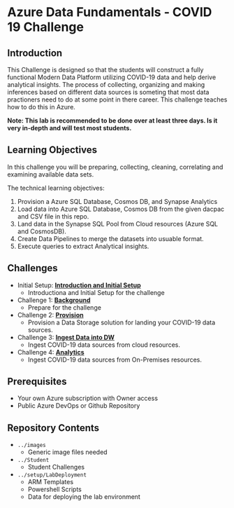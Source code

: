 
# Azure Data Fundamentals - COVID 19 Challenge
## Introduction
This Challenge is designed so that the students will construct a fully functional Modern Data Platform utilizing COVID-19 data and help derive analytical insights.  The process of collecting, organizing and making inferences based on different data sources is someting that most data practioners need to do at some point in there career.  This challenge teaches how to do this in Azure.  

**Note:  This lab is recommended to be done over at least three days.  Is it very in-depth and will test most students.**

## Learning Objectives
In this challenge you will be preparing, collecting, cleaning, correlating and examining available data sets. 

The technical learning objectives:

1. Provision a Azure SQL Database, Cosmos DB, and Synapse Analytics
2. Load data into Azure SQL Database, Cosmos DB from the given dacpac and CSV file in this repo.
3. Land data in the Synapse SQL Pool from Cloud resources (Azure SQL and CosmosDB).
4. Create Data Pipelines to merge the datasets into usuable format.
5. Execute queries to extract Analytical insights.

## Challenges

- Initial Setup: **[Introduction and Initial Setup](Student/00-InitialSetup.md)**
  - Introductiona and Initial Setup for the challenge
- Challenge 1: **[Background](Student/01-Background.md)**
   - Prepare for the challenge
- Challenge 2: **[Provision](Student/02-Provision.md)**
   - Provision a Data Storage solution for landing your COVID-19 data sources.
- Challenge 3: **[Ingest Data into DW](Student/03-CloudIngest.md)**
   - Ingest COVID-19 data sources from cloud resources.
- Challenge 4: **[Analytics](Student/04-OnPremIngest.md)**
   - Ingest COVID-19 data sources from On-Premises resources.
   
## Prerequisites
- Your own Azure subscription with Owner access
- Public Azure DevOps or Github Repository

## Repository Contents
- `../images`
    - Generic image files needed
- `../Student`  
    - Student Challenges
- `../setup/LabDeployment`
    - ARM Templates 
    - Powershell Scripts 
    - Data for deploying the lab environment
